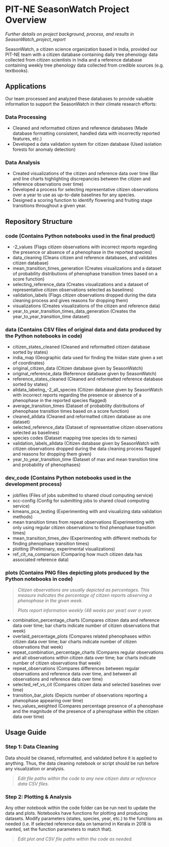 # PIT-NE SeasonWatch Project Overview

_Further details on project background, process, and results in SeasonWatch_project_report_

SeasonWatch, a citizen science organization based in India, provided our PIT-NE team with a citizen database containing daily tree phenology data collected from citizen scientists in India and a reference database containing weekly tree phenology data collected from credible sources (e.g. textbooks).

## Applications

Our team processed and analyzed these databases to provide valuable information to support the SeasonWatch in their climate research efforts:

### Data Processing

- Cleaned and reformatted citizen and reference databases (Made database formatting consistent, handled data with incorrectly reported features, etc.)
- Developed a data validation system for citizen database (Used isolation forests for anomaly detection)

### Data Analysis

- Created visualizations of the citizen and reference data over time (Bar and line charts highlighting discrepancies between the citizen and reference observations over time)
- Developed a process for selecting representative citizen observations over a year to use as up-to-date baselines for any species.
- Designed a scoring function to identify flowering and fruiting stage transitions throughout a given year.

## Repository Structure

### code (Contains Python notebooks used in the final product)
  - -2_values (Flags citizen observations with incorrect reports regarding the presence or absence of a phenophase in the reported species)
  - data_cleaning (Cleans citizen and reference databases, and validates citizen database)
  - mean_transition_times_generation (Creates visualizations and a dataset of probability distributions of phenophase transition times based on a score function)
  - selecting_reference_data (Creates visualizations and a dataset of representative citizen observations selected as baselines)
  - validation_labels (Flags citizen observations dropped during the data cleaning process and gives reasons for dropping them)
  - visualizations (Creates visualizations of the citizen and reference data)
  - year_to_year_transition_times_data_generation (Creates the year_to_year_transition_time dataset)
### data (Contains CSV files of original data and data produced by the Python notebooks in code)
  - citizen_states_cleaned (Cleaned and reformatted citizen database sorted by states)
  - india_map (Geographic data used for finding the Inidan state given a set of coordinates)
  - original_citizen_data (Citizen database given by SeasonWatch)
  - original_reference_data (Reference database given by SeasonWatch)
  - reference_states_cleaned (Cleaned and reformatted reference database sorted by states)
  - alldata_labeling_-2_all_species (Citizen database given by SeasonWatch with incorrect reports regarding the presence or absence of a phenophase in the reported species flagged)
  - average_transition_times (Dataset of probability distributions of phenophase transition times based on a score function)
  - cleaned_alldata (Cleaned and reformatted citizen database as one dataset)
  - selected_reference_data (Dataset of representative citizen observations selected as baselines)
  - species codes (Dataset mapping tree species ids to names)
  - validation_labels_alldata (Citizen database given by SeasonWatch with citizen observations dropped during the data cleaning process flagged and reasons for dropping them given)
  - year_to_year_transition_time (Dataset of max and mean transition time and probability of phenophases)
### dev_code (Contains Python notebooks used in the development process)
  - jobfiles (Files of jobs submitted to shared cloud computing service)
  - scc-config (Config for submitting jobs to shared cloud computing service)
  - kmeans_pca_testing (Experimenting with and visualizing data validation methods)
  - mean transition times from repeat observations (Experimenting with only using regular citizen observations to find phenophase transition times)
  - mean_transition_times_dev (Experimenting with different methods for finding phenophase transition times)
  - plotting (Preliminary, experimental visualizations)
  - ref_cit_na_comparison (Comparing how much citizen data has associated reference data)
### plots (Contains PNG files depicting plots produced by the Python notebooks in code)

> _Citizen observations are usually depicted as percentages. This measure indicates the percentage of citizen reports observing a phenophase in the given week._
>
> _Plots report information weekly (48 weeks per year) over a year._

  - combination_percentage_charts (Compares citizen data and reference data over time; bar charts indicate number of citizen observations that week)
  - overlaid_percentage_plots (Compares related phenophases within citizen data over time; bar charts indicate number of citizen observations that week)
  - repeat_combination_percentage_charts (Compares regular observations and all observations within citizen data over time; bar charts indicate number of citizen observations that week)
  - repeat_observations (Compares differences between regular observations and reference data over time, and between all observations and reference data over time)
  - selected_ref_vs_cit (Compares citizen data and selected baselines over time)
  - transition_bar_plots (Depicts number of observations reporting a phenophase appearing over time)
  - two_values_weighted (Compares percentage presence of a phenophase and the magnitude of the presence of a phenophase within the citizen data over time)

## Usage Guide

### Step 1: Data Cleaning

Data should be cleaned, reformatted, and validated before it is applied to anything. Thus, the data cleaning notebook or script should be run before any visualization or analysis.

> _Edit file paths within the code to any new citizen data or reference data CSV files._

### Step 2: Plotting & Analysis

Any other notebook within the code folder can be run next to update the data and plots. Notebooks have functions for plotting and producing datasets. Modify parameters (states, species, year, etc.) to the functions as needed (i.e. If selected reference data on tamarind in Kerala in 2018 is wanted, set the function parameters to match that).

> _Edit plot and CSV file paths within the code as needed._
